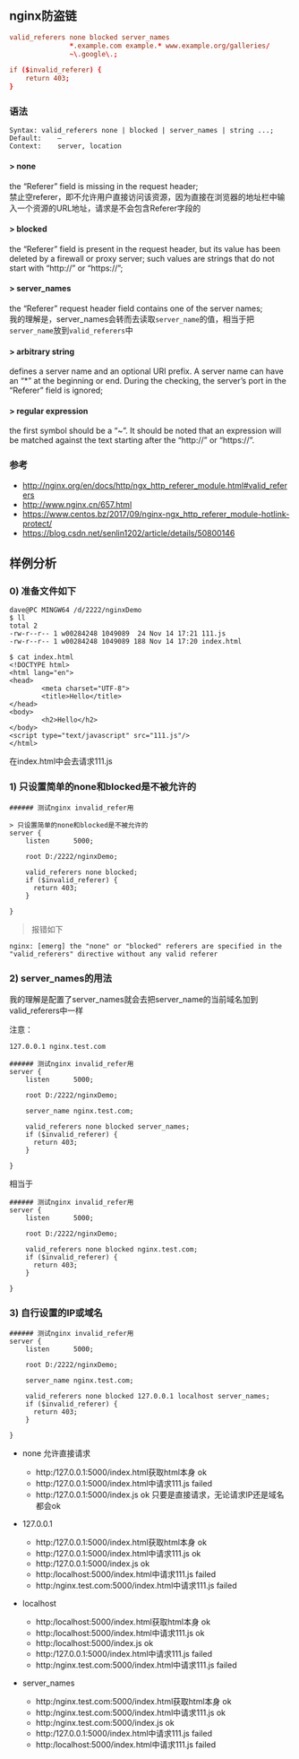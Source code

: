 
## nginx防盗链

```conf
valid_referers none blocked server_names
               *.example.com example.* www.example.org/galleries/
               ~\.google\.;

if ($invalid_referer) {
    return 403;
}
```

### 语法
```
Syntax:	valid_referers none | blocked | server_names | string ...;
Default:	—
Context:	server, location
```


#### > none
the “Referer” field is missing in the request header;  
禁止空referer，即不允许用户直接访问该资源，因为直接在浏览器的地址栏中输入一个资源的URL地址，请求是不会包含Referer字段的

#### > blocked
the “Referer” field is present in the request header, but its value has been deleted by a firewall or proxy server; such values are strings that do not start with “http://” or “https://”;
#### > server_names
the “Referer” request header field contains one of the server names;  
我的理解是，server_names会转而去读取`server_name`的值，相当于把`server_name`放到`valid_referers`中

#### > arbitrary string
defines a server name and an optional URI prefix. A server name can have an “*” at the beginning or end. During the checking, the server’s port in the “Referer” field is ignored;
#### > regular expression
the first symbol should be a “~”. It should be noted that an expression will be matched against the text starting after the “http://” or “https://”.


### 参考
- http://nginx.org/en/docs/http/ngx_http_referer_module.html#valid_referers
- http://www.nginx.cn/657.html
- https://www.centos.bz/2017/09/nginx-ngx_http_referer_module-hotlink-protect/
- https://blog.csdn.net/senlin1202/article/details/50800146

## 样例分析
### 0) 准备文件如下
```
dave@PC MINGW64 /d/2222/nginxDemo
$ ll
total 2
-rw-r--r-- 1 w00284248 1049089  24 Nov 14 17:21 111.js
-rw-r--r-- 1 w00284248 1049089 188 Nov 14 17:20 index.html

$ cat index.html
<!DOCTYPE html>
<html lang="en">
<head>
        <meta charset="UTF-8">
        <title>Hello</title>
</head>
<body>
        <h2>Hello</h2>
</body>
<script type="text/javascript" src="111.js"/>
</html>
```

在index.html中会去请求111.js



### 1) 只设置简单的none和blocked是不被允许的
```
###### 测试nginx invalid_refer用

> 只设置简单的none和blocked是不被允许的
server {
	listen      5000;
	
	root D:/2222/nginxDemo;
	
	valid_referers none blocked;
	if ($invalid_referer) {
	  return 403;
	}

}
```
> 报错如下
```
nginx: [emerg] the "none" or "blocked" referers are specified in the "valid_referers" directive without any valid referer
```

### 2) server_names的用法
我的理解是配置了server_names就会去把server_name的当前域名加到valid_referers中一样

注意：
```
127.0.0.1 nginx.test.com
```

```
###### 测试nginx invalid_refer用
server {
	listen      5000;
	
	root D:/2222/nginxDemo;
	
	server_name nginx.test.com;
	
	valid_referers none blocked server_names;
	if ($invalid_referer) {
	  return 403;
	}

}
```

相当于
```
###### 测试nginx invalid_refer用
server {
	listen      5000;
	
	root D:/2222/nginxDemo;

	valid_referers none blocked nginx.test.com;
	if ($invalid_referer) {
	  return 403;
	}

}
```

### 3) 自行设置的IP或域名
```
###### 测试nginx invalid_refer用
server {
	listen      5000;
	
	root D:/2222/nginxDemo;
	
	server_name nginx.test.com;
	
	valid_referers none blocked 127.0.0.1 localhost server_names;
	if ($invalid_referer) {
	  return 403;
	}

}
```

- none 允许直接请求
  - http:/127.0.0.1:5000/index.html获取html本身 ok
  - http:/127.0.0.1:5000/index.html中请求111.js failed
  - http:/127.0.0.1:5000/index.js ok  只要是直接请求，无论请求IP还是域名都会ok

- 127.0.0.1
  - http:/127.0.0.1:5000/index.html获取html本身 ok
  - http:/127.0.0.1:5000/index.html中请求111.js ok
  - http:/127.0.0.1:5000/index.js ok
  - http:/localhost:5000/index.html中请求111.js failed
  - http:/nginx.test.com:5000/index.html中请求111.js failed

- localhost
  - http:/localhost:5000/index.html获取html本身 ok
  - http:/localhost:5000/index.html中请求111.js ok
  - http:/localhost:5000/index.js ok  
  - http:/127.0.0.1:5000/index.html中请求111.js failed
  - http:/nginx.test.com:5000/index.html中请求111.js failed
  
- server_names
  - http:/nginx.test.com:5000/index.html获取html本身 ok
  - http:/nginx.test.com:5000/index.html中请求111.js ok
  - http:/nginx.test.com:5000/index.js ok 
  - http:/127.0.0.1:5000/index.html中请求111.js failed
  - http:/localhost:5000/index.html中请求111.js failed
  
